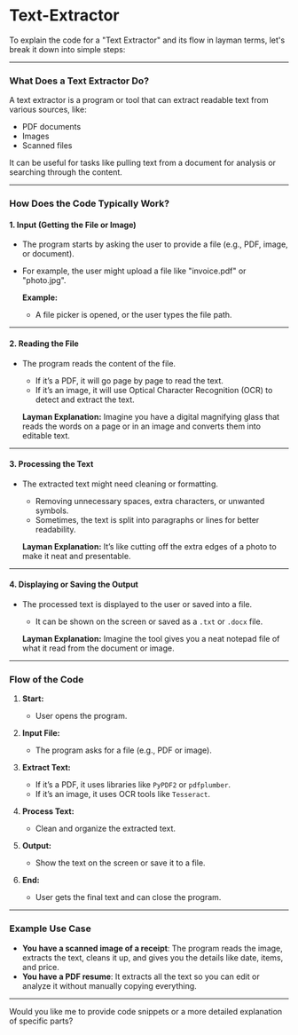 # Text-Extractor
To explain the code for a "Text Extractor" and its flow in layman terms, let's break it down into simple steps:

---

### **What Does a Text Extractor Do?**
A text extractor is a program or tool that can extract readable text from various sources, like:
- PDF documents
- Images
- Scanned files

It can be useful for tasks like pulling text from a document for analysis or searching through the content.

---

### **How Does the Code Typically Work?**

#### 1. **Input (Getting the File or Image)**
- The program starts by asking the user to provide a file (e.g., PDF, image, or document).
- For example, the user might upload a file like "invoice.pdf" or "photo.jpg".

   **Example:** 
   - A file picker is opened, or the user types the file path.

---

#### 2. **Reading the File**
- The program reads the content of the file.
   - If it’s a PDF, it will go page by page to read the text.
   - If it’s an image, it will use Optical Character Recognition (OCR) to detect and extract the text.

   **Layman Explanation:** 
   Imagine you have a digital magnifying glass that reads the words on a page or in an image and converts them into editable text.

---

#### 3. **Processing the Text**
- The extracted text might need cleaning or formatting.
   - Removing unnecessary spaces, extra characters, or unwanted symbols.
   - Sometimes, the text is split into paragraphs or lines for better readability.

   **Layman Explanation:**
   It’s like cutting off the extra edges of a photo to make it neat and presentable.

---

#### 4. **Displaying or Saving the Output**
- The processed text is displayed to the user or saved into a file.
   - It can be shown on the screen or saved as a `.txt` or `.docx` file.

   **Layman Explanation:**
   Imagine the tool gives you a neat notepad file of what it read from the document or image.

---

### **Flow of the Code**

1. **Start:**
   - User opens the program.

2. **Input File:**
   - The program asks for a file (e.g., PDF or image).

3. **Extract Text:**
   - If it’s a PDF, it uses libraries like `PyPDF2` or `pdfplumber`.
   - If it’s an image, it uses OCR tools like `Tesseract`.

4. **Process Text:**
   - Clean and organize the extracted text.

5. **Output:**
   - Show the text on the screen or save it to a file.

6. **End:**
   - User gets the final text and can close the program.

---

### **Example Use Case**
- **You have a scanned image of a receipt**: The program reads the image, extracts the text, cleans it up, and gives you the details like date, items, and price.
- **You have a PDF resume**: It extracts all the text so you can edit or analyze it without manually copying everything.

---

Would you like me to provide code snippets or a more detailed explanation of specific parts?
